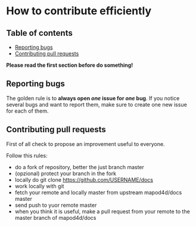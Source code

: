 # How to contribute efficiently

## Table of contents

- [Reporting bugs](#reporting-bugs)
- [Contributing pull requests](#contributing-pull-requests)

**Please read the first section before do something!**

## Reporting bugs

The golden rule is to **always open *one* issue for *one* bug**. If you notice
several bugs and want to report them, make sure to create one new issue for
each of them.

## Contributing pull requests

First of all check to propose an improvement useful to everyone.

Follow this rules:
- do a fork of repository, better the just branch master
- (opzional) protect your branch in the fork
- locally do git clone https://github.com/USERNAME/docs
- work locally with git
- fetch your remote and locally master from upstream mapod4d/docs master
- send push to yuor remote master
- when you think it is useful, make a pull request from your remote to the master branch of mapod4d/docs



